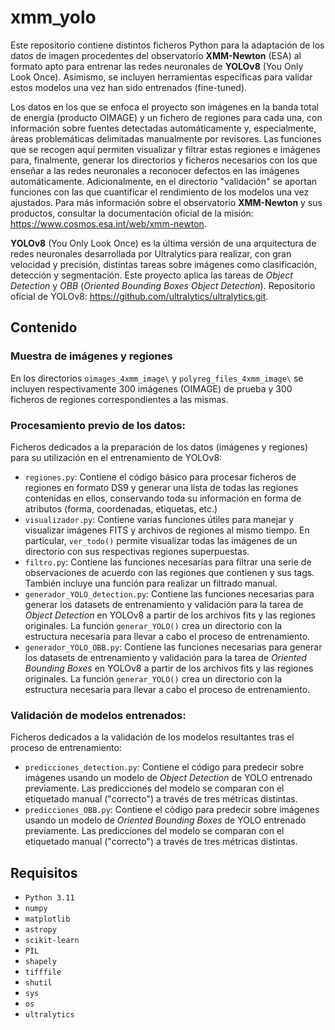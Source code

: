 # xmm_yolo

Este repositorio contiene distintos ficheros Python para la adaptación de los datos de imagen procedentes del observatorio **XMM-Newton** (ESA) al formato apto para entrenar las redes neuronales de **YOLOv8** (You Only Look Once). Asimismo, se incluyen herramientas específicas para validar estos modelos una vez han sido entrenados (fine-tuned). 

Los datos en los que se enfoca el proyecto son imágenes en la banda total de energía (producto OIMAGE) y un fichero de regiones para cada una, con información sobre fuentes detectadas automáticamente y, especialmente, áreas problemáticas delimitadas manualmente por revisores. Las funciones que se recogen aquí permiten visualizar y filtrar estas regiones e imágenes para, finalmente, generar los directorios y ficheros necesarios con los que enseñar a las redes neuronales a reconocer defectos en las imágenes automáticamente. Adicionalmente, en el directorio "validación" se aportan funciones con las que cuantificar el rendimiento de los modelos una vez ajustados. Para más información sobre el observatorio **XMM-Newton** y sus productos, consultar la documentación oficial de la misión: https://www.cosmos.esa.int/web/xmm-newton.

**YOLOv8** (You Only Look Once) es la última versión de una arquitectura de redes neuronales desarrollada por Ultralytics para realizar, con gran velocidad y precisión, distintas tareas sobre imágenes como clasificación, detección y segmentación. Este proyecto aplica las tareas de *Object Detection* y *OBB* (*Oriented Bounding Boxes Object Detection*).
Repositorio oficial de YOLOv8: https://github.com/ultralytics/ultralytics.git.

## Contenido
### Muestra de imágenes y regiones
En los directorios `oimages_4xmm_image\` y `polyreg_files_4xmm_image\` se incluyen respectivamente 300 imágenes (OIMAGE) de prueba y 300 ficheros de regiones correspondientes a las mismas.

### Procesamiento previo de los datos:
Ficheros dedicados a la preparación de los datos (imágenes y regiones) para su utilización en el entrenamiento de YOLOv8:

- `regiones.py`: Contiene el código básico para procesar ficheros de regiones en formato DS9 y generar una lista de todas las regiones contenidas en ellos, conservando toda su información en forma de atributos (forma, coordenadas, etiquetas, etc.)
- `visualizador.py`: Contiene varias funciones útiles para manejar y visualizar imágenes FITS y archivos de regiones al mismo tiempo. En particular, `ver_todo()` permite visualizar todas las imágenes de un directorio con sus respectivas regiones superpuestas.
- `filtro.py`: Contiene las funciones necesarias para filtrar una serie de observaciones de acuerdo con las regiones que contienen y sus tags. También incluye una función para realizar un filtrado manual.
- `generador_YOLO_detection.py`: Contiene las funciones necesarias para generar los datasets de entrenamiento y validación para la tarea de *Object Detection* en YOLOv8 a partir de los archivos fits y las regiones originales. La función `generar_YOLO()` crea un directorio con la estructura necesaria para llevar a cabo el proceso de entrenamiento.
- `generador_YOLO_OBB.py`: Contiene las funciones necesarias para generar los datasets de entrenamiento y validación para la tarea de *Oriented Bounding Boxes* en YOLOv8 a partir de los archivos fits y las regiones originales. La función `generar_YOLO()` crea un directorio con la estructura necesaria para llevar a cabo el proceso de entrenamiento.

### Validación de modelos entrenados:
Ficheros dedicados a la validación de los modelos resultantes tras el proceso de entrenamiento:

- `predicciones_detection.py`: Contiene el código para predecir sobre imágenes usando un modelo de *Object Detection* de YOLO entrenado previamente. Las predicciones del modelo se comparan con el etiquetado manual ("correcto") a través de tres métricas distintas.
- `predicciones_OBB.py`: Contiene el código para predecir sobre imágenes usando un modelo de *Oriented Bounding Boxes* de YOLO entrenado previamente. Las predicciones del modelo se comparan con el etiquetado manual ("correcto") a través de tres métricas distintas.


## Requisitos
- `Python 3.11`
- `numpy`
- `matplotlib`
- `astropy`
- `scikit-learn`
- `PIL`
- `shapely`
- `tifffile`
- `shutil`
- `sys`
- `os`
- `ultralytics`
